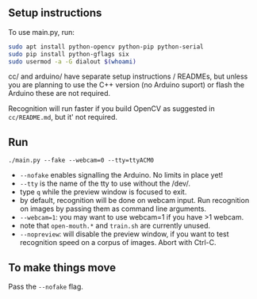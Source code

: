 
## Setup instructions

To use main.py, run:

```bash
sudo apt install python-opencv python-pip python-serial
sudo pip install python-gflags six
sudo usermod -a -G dialout $(whoami)
```

cc/ and arduino/ have separate setup instructions / READMEs, but unless you are
planning to use the C++ version (no Arduino suport) or flash the Arduino these
are not required.

Recognition will run faster if you build OpenCV as suggested in `cc/README.md`, but it' not required.


## Run

`./main.py --fake --webcam=0 --tty=ttyACM0`

* `--nofake` enables signalling the Arduino. No limits in place yet!
* `--tty` is the name of the tty to use without the /dev/.
* type `q` while the preview window is focused to exit.
* by default, recognition will be done on webcam input. Run recognition on
  images by passing them as command line arguments.
* `--webcam=1`: you may want to use webcam=1 if you have >1 webcam.
* note that `open-mouth.*` and `train.sh` are currently unused.
* `--nopreview`: will disable the preview window, if you want to test
  recognition speed on a corpus of images.  Abort with Ctrl-C.

## To make things move

Pass the `--nofake` flag.
